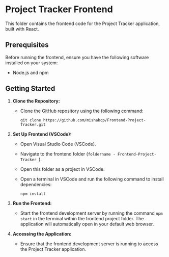 # Project Tracker Frontend

This folder contains the frontend code for the Project Tracker application, built with React.

## Prerequisites
Before running the frontend, ensure you have the following software installed on your system:
- Node.js and npm

## Getting Started

1. **Clone the Repository:**
   - Clone the GitHub repository using the following command:

     ```
     git clone https://github.com/mishabcp/Frontend-Project-Tracker.git
     ```

2. **Set Up Frontend (VSCode):**
   - Open Visual Studio Code (VSCode).
   - Navigate to the frontend folder (`foldername - Frontend-Project-Tracker `).
   - Open this folder as a project in VSCode.
   - Open a terminal in VSCode and run the following command to install dependencies:

     ```
     npm install
     ```

3. **Run the Frontend:**
   - Start the frontend development server by running the command `npm start` in the terminal within the frontend project folder. The application will automatically open in your default web browser.

4. **Accessing the Application:**
   - Ensure that the frontend development server is running to access the Project Tracker application.


